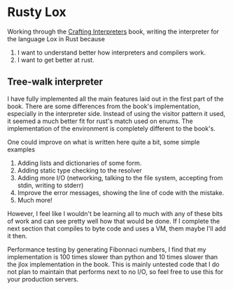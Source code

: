# Rusty Lox

Working through the [Crafting Interpreters](https://craftinginterpreters.com/) book, writing the interpreter for the language Lox in Rust because

1. I want to understand better how interpreters and compilers work.
2. I want to get better at rust.

## Tree-walk interpreter

I have fully implemented all the main features laid out in the first part of the book. There are some differences from the book's implementation, especially in the interpreter side. Instead of using the visitor pattern it used, it seemed a much better fit for rust's match used on enums. The implementation of the environment is completely different to the book's.

One could improve on what is written here quite a bit, some simple examples
1. Adding lists and dictionaries of some form.
2. Adding static type checking to the resolver
3. Adding more I/O (networking, talking to the file system, accepting from stdin, writing to stderr)
4. Improve the error messages, showing the line of code with the mistake.
5. Much more!

However, I feel like I wouldn't be learning all to much with any of these bits of work and can see pretty well how that would be done. If I complete the next section that compiles to byte code and uses a VM, them maybe I'll add it then.

Performance testing by generating Fibonnaci numbers, I find that my implementation is 100 times slower than python and 10 times slower than the jlox implementation in the book. This is mainly untested code that I do not plan to maintain that performs next to no I/O, so feel free to use this for your production servers.
